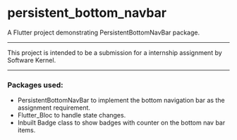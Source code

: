 # persistent_bottom_navbar

A Flutter project demonstrating PersistentBottomNavBar package.

---

This project is intended to be a submission for a internship assignment by Software Kernel.

---

### Packages used:

- PersistentBottomNavBar to implement the bottom navigation bar as the assignment requirement.
- Flutter_Bloc to handle state changes.
- Inbuilt Badge class to show badges with counter on the bottom nav bar items.
